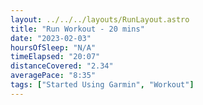 ```yaml
---
layout: ../../../layouts/RunLayout.astro
title: "Run Workout - 20 mins"
date: "2023-02-03"
hoursOfSleep: "N/A"
timeElapsed: "20:07"
distanceCovered: "2.34"
averagePace: "8:35"
tags: ["Started Using Garmin", "Workout"]
---
```

